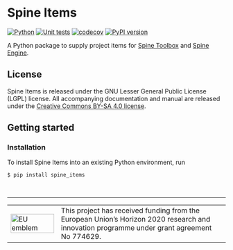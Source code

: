 # Spine Items

[![Python](https://img.shields.io/badge/python-3.7%20|%203.8-blue.svg)](https://www.python.org/downloads/release/python-379/)
[![Unit tests](https://github.com/Spine-project/spine-items/workflows/Unit%20tests/badge.svg)](https://github.com/Spine-project/spine-items/actions?query=workflow%3A"Unit+tests")
[![codecov](https://codecov.io/gh/Spine-project/spine-items/branch/master/graph/badge.svg)](https://codecov.io/gh/Spine-project/spine-items)
[![PyPI version](https://badge.fury.io/py/spine-items.svg)](https://badge.fury.io/py/spine-items)

A Python package to supply project items for [Spine Toolbox](https://github.com/Spine-project/Spine-Toolbox) and [Spine Engine](https://github.com/Spine-project/spine-engine).

## License

Spine Items is released under the GNU Lesser General Public License (LGPL) license. All accompanying
documentation and manual are released under the [Creative Commons BY-SA 4.0 license](https://creativecommons.org/licenses/by-sa/4.0/).

## Getting started

### Installation

To install Spine Items into an existing Python environment, run

    $ pip install spine_items


&nbsp;
<hr>
<center>
<table width=500px frame="none">
<tr>
<td valign="middle" width=100px>
<img src=https://europa.eu/european-union/sites/europaeu/files/docs/body/flag_yellow_low.jpg alt="EU emblem" width=100%></td>
<td valign="middle">This project has received funding from the European Union’s Horizon 2020 research and innovation programme under grant agreement No 774629.</td>
</table>
</center>

